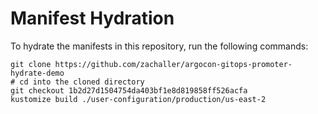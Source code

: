 # Manifest Hydration

To hydrate the manifests in this repository, run the following commands:

```shell
git clone https://github.com/zachaller/argocon-gitops-promoter-hydrate-demo
# cd into the cloned directory
git checkout 1b2d27d1504754da403bf1e8d819858ff526acfa
kustomize build ./user-configuration/production/us-east-2
```
